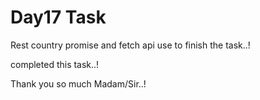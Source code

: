 # Day17 Task

Rest country promise and fetch api use to finish the task..!

completed this task..!

Thank you so much Madam/Sir..!
